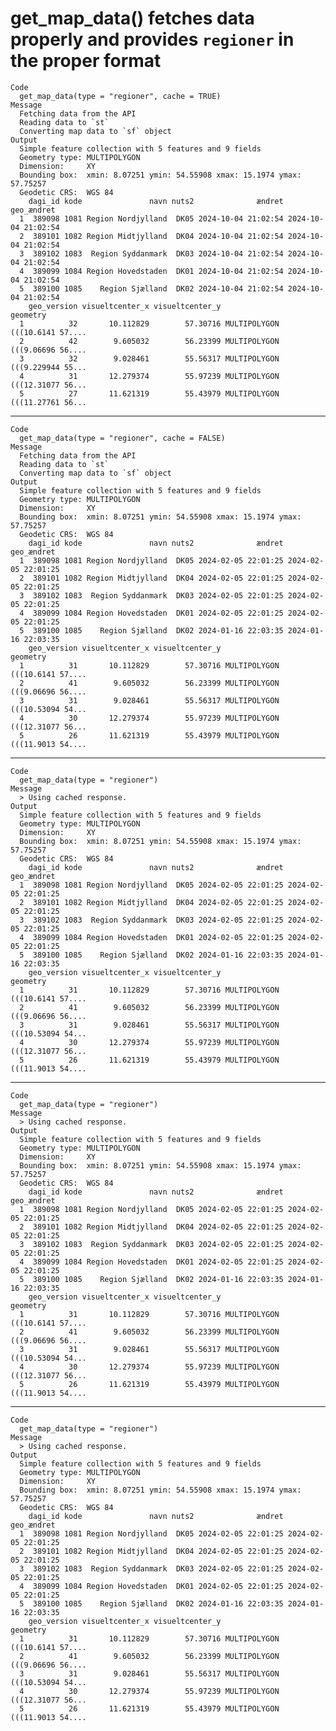 # get_map_data() fetches data properly and provides `regioner` in the proper format

    Code
      get_map_data(type = "regioner", cache = TRUE)
    Message
      Fetching data from the API
      Reading data to `st`
      Converting map data to `sf` object
    Output
      Simple feature collection with 5 features and 9 fields
      Geometry type: MULTIPOLYGON
      Dimension:     XY
      Bounding box:  xmin: 8.07251 ymin: 54.55908 xmax: 15.1974 ymax: 57.75257
      Geodetic CRS:  WGS 84
        dagi_id kode               navn nuts2              ændret          geo_ændret
      1  389098 1081 Region Nordjylland  DK05 2024-10-04 21:02:54 2024-10-04 21:02:54
      2  389101 1082 Region Midtjylland  DK04 2024-10-04 21:02:54 2024-10-04 21:02:54
      3  389102 1083  Region Syddanmark  DK03 2024-10-04 21:02:54 2024-10-04 21:02:54
      4  389099 1084 Region Hovedstaden  DK01 2024-10-04 21:02:54 2024-10-04 21:02:54
      5  389100 1085    Region Sjælland  DK02 2024-10-04 21:02:54 2024-10-04 21:02:54
        geo_version visueltcenter_x visueltcenter_y                       geometry
      1          32       10.112829        57.30716 MULTIPOLYGON (((10.6141 57....
      2          42        9.605032        56.23399 MULTIPOLYGON (((9.06696 56....
      3          32        9.028461        55.56317 MULTIPOLYGON (((9.229944 55...
      4          31       12.279374        55.97239 MULTIPOLYGON (((12.31077 56...
      5          27       11.621319        55.43979 MULTIPOLYGON (((11.27761 56...

---

    Code
      get_map_data(type = "regioner", cache = FALSE)
    Message
      Fetching data from the API
      Reading data to `st`
      Converting map data to `sf` object
    Output
      Simple feature collection with 5 features and 9 fields
      Geometry type: MULTIPOLYGON
      Dimension:     XY
      Bounding box:  xmin: 8.07251 ymin: 54.55908 xmax: 15.1974 ymax: 57.75257
      Geodetic CRS:  WGS 84
        dagi_id kode               navn nuts2              ændret          geo_ændret
      1  389098 1081 Region Nordjylland  DK05 2024-02-05 22:01:25 2024-02-05 22:01:25
      2  389101 1082 Region Midtjylland  DK04 2024-02-05 22:01:25 2024-02-05 22:01:25
      3  389102 1083  Region Syddanmark  DK03 2024-02-05 22:01:25 2024-02-05 22:01:25
      4  389099 1084 Region Hovedstaden  DK01 2024-02-05 22:01:25 2024-02-05 22:01:25
      5  389100 1085    Region Sjælland  DK02 2024-01-16 22:03:35 2024-01-16 22:03:35
        geo_version visueltcenter_x visueltcenter_y                       geometry
      1          31       10.112829        57.30716 MULTIPOLYGON (((10.6141 57....
      2          41        9.605032        56.23399 MULTIPOLYGON (((9.06696 56....
      3          31        9.028461        55.56317 MULTIPOLYGON (((10.53094 54...
      4          30       12.279374        55.97239 MULTIPOLYGON (((12.31077 56...
      5          26       11.621319        55.43979 MULTIPOLYGON (((11.9013 54....

---

    Code
      get_map_data(type = "regioner")
    Message
      > Using cached response.
    Output
      Simple feature collection with 5 features and 9 fields
      Geometry type: MULTIPOLYGON
      Dimension:     XY
      Bounding box:  xmin: 8.07251 ymin: 54.55908 xmax: 15.1974 ymax: 57.75257
      Geodetic CRS:  WGS 84
        dagi_id kode               navn nuts2              ændret          geo_ændret
      1  389098 1081 Region Nordjylland  DK05 2024-02-05 22:01:25 2024-02-05 22:01:25
      2  389101 1082 Region Midtjylland  DK04 2024-02-05 22:01:25 2024-02-05 22:01:25
      3  389102 1083  Region Syddanmark  DK03 2024-02-05 22:01:25 2024-02-05 22:01:25
      4  389099 1084 Region Hovedstaden  DK01 2024-02-05 22:01:25 2024-02-05 22:01:25
      5  389100 1085    Region Sjælland  DK02 2024-01-16 22:03:35 2024-01-16 22:03:35
        geo_version visueltcenter_x visueltcenter_y                       geometry
      1          31       10.112829        57.30716 MULTIPOLYGON (((10.6141 57....
      2          41        9.605032        56.23399 MULTIPOLYGON (((9.06696 56....
      3          31        9.028461        55.56317 MULTIPOLYGON (((10.53094 54...
      4          30       12.279374        55.97239 MULTIPOLYGON (((12.31077 56...
      5          26       11.621319        55.43979 MULTIPOLYGON (((11.9013 54....

---

    Code
      get_map_data(type = "regioner")
    Message
      > Using cached response.
    Output
      Simple feature collection with 5 features and 9 fields
      Geometry type: MULTIPOLYGON
      Dimension:     XY
      Bounding box:  xmin: 8.07251 ymin: 54.55908 xmax: 15.1974 ymax: 57.75257
      Geodetic CRS:  WGS 84
        dagi_id kode               navn nuts2              ændret          geo_ændret
      1  389098 1081 Region Nordjylland  DK05 2024-02-05 22:01:25 2024-02-05 22:01:25
      2  389101 1082 Region Midtjylland  DK04 2024-02-05 22:01:25 2024-02-05 22:01:25
      3  389102 1083  Region Syddanmark  DK03 2024-02-05 22:01:25 2024-02-05 22:01:25
      4  389099 1084 Region Hovedstaden  DK01 2024-02-05 22:01:25 2024-02-05 22:01:25
      5  389100 1085    Region Sjælland  DK02 2024-01-16 22:03:35 2024-01-16 22:03:35
        geo_version visueltcenter_x visueltcenter_y                       geometry
      1          31       10.112829        57.30716 MULTIPOLYGON (((10.6141 57....
      2          41        9.605032        56.23399 MULTIPOLYGON (((9.06696 56....
      3          31        9.028461        55.56317 MULTIPOLYGON (((10.53094 54...
      4          30       12.279374        55.97239 MULTIPOLYGON (((12.31077 56...
      5          26       11.621319        55.43979 MULTIPOLYGON (((11.9013 54....

---

    Code
      get_map_data(type = "regioner")
    Message
      > Using cached response.
    Output
      Simple feature collection with 5 features and 9 fields
      Geometry type: MULTIPOLYGON
      Dimension:     XY
      Bounding box:  xmin: 8.07251 ymin: 54.55908 xmax: 15.1974 ymax: 57.75257
      Geodetic CRS:  WGS 84
        dagi_id kode               navn nuts2              ændret          geo_ændret
      1  389098 1081 Region Nordjylland  DK05 2024-02-05 22:01:25 2024-02-05 22:01:25
      2  389101 1082 Region Midtjylland  DK04 2024-02-05 22:01:25 2024-02-05 22:01:25
      3  389102 1083  Region Syddanmark  DK03 2024-02-05 22:01:25 2024-02-05 22:01:25
      4  389099 1084 Region Hovedstaden  DK01 2024-02-05 22:01:25 2024-02-05 22:01:25
      5  389100 1085    Region Sjælland  DK02 2024-01-16 22:03:35 2024-01-16 22:03:35
        geo_version visueltcenter_x visueltcenter_y                       geometry
      1          31       10.112829        57.30716 MULTIPOLYGON (((10.6141 57....
      2          41        9.605032        56.23399 MULTIPOLYGON (((9.06696 56....
      3          31        9.028461        55.56317 MULTIPOLYGON (((10.53094 54...
      4          30       12.279374        55.97239 MULTIPOLYGON (((12.31077 56...
      5          26       11.621319        55.43979 MULTIPOLYGON (((11.9013 54....

